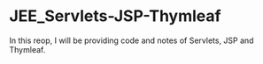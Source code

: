 # JEE_Servlets-JSP-Thymleaf
In this reop, I will be providing code and notes of Servlets, JSP and Thymleaf.
